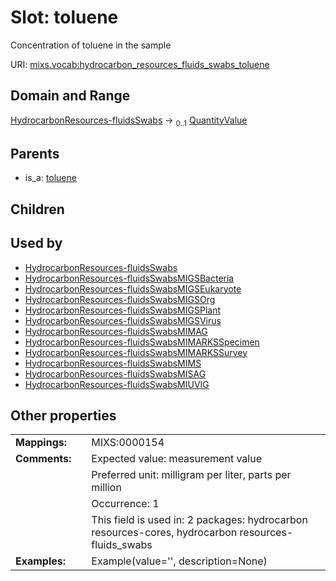 
# Slot: toluene


Concentration of toluene in the sample

URI: [mixs.vocab:hydrocarbon_resources_fluids_swabs_toluene](https://w3id.org/mixs/vocab/hydrocarbon_resources_fluids_swabs_toluene)


## Domain and Range

[HydrocarbonResources-fluidsSwabs](HydrocarbonResources-fluidsSwabs.md) &#8594;  <sub>0..1</sub> [QuantityValue](QuantityValue.md)

## Parents

 *  is_a: [toluene](toluene.md)

## Children


## Used by

 * [HydrocarbonResources-fluidsSwabs](HydrocarbonResources-fluidsSwabs.md)
 * [HydrocarbonResources-fluidsSwabsMIGSBacteria](HydrocarbonResources-fluidsSwabsMIGSBacteria.md)
 * [HydrocarbonResources-fluidsSwabsMIGSEukaryote](HydrocarbonResources-fluidsSwabsMIGSEukaryote.md)
 * [HydrocarbonResources-fluidsSwabsMIGSOrg](HydrocarbonResources-fluidsSwabsMIGSOrg.md)
 * [HydrocarbonResources-fluidsSwabsMIGSPlant](HydrocarbonResources-fluidsSwabsMIGSPlant.md)
 * [HydrocarbonResources-fluidsSwabsMIGSVirus](HydrocarbonResources-fluidsSwabsMIGSVirus.md)
 * [HydrocarbonResources-fluidsSwabsMIMAG](HydrocarbonResources-fluidsSwabsMIMAG.md)
 * [HydrocarbonResources-fluidsSwabsMIMARKSSpecimen](HydrocarbonResources-fluidsSwabsMIMARKSSpecimen.md)
 * [HydrocarbonResources-fluidsSwabsMIMARKSSurvey](HydrocarbonResources-fluidsSwabsMIMARKSSurvey.md)
 * [HydrocarbonResources-fluidsSwabsMIMS](HydrocarbonResources-fluidsSwabsMIMS.md)
 * [HydrocarbonResources-fluidsSwabsMISAG](HydrocarbonResources-fluidsSwabsMISAG.md)
 * [HydrocarbonResources-fluidsSwabsMIUVIG](HydrocarbonResources-fluidsSwabsMIUVIG.md)

## Other properties

|  |  |  |
| --- | --- | --- |
| **Mappings:** | | MIXS:0000154 |
| **Comments:** | | Expected value: measurement value |
|  | | Preferred unit: milligram per liter, parts per million |
|  | | Occurrence: 1 |
|  | | This field is used in: 2 packages: hydrocarbon resources-cores, hydrocarbon resources-fluids_swabs |
| **Examples:** | | Example(value='', description=None) |

